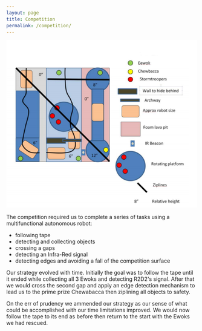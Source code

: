 ```yaml
---
layout: page
title: Competition
permalink: /competition/
---
```


![competition surface](/assets/compsurface.png)

The competition required us to complete a series of tasks using a multifunctional autonomous robot: 
  - following tape
  - detecting and collecting objects
  - crossing a gaps
  - detecting an Infra-Red signal
  - detecting edges and avoiding a fall of the competition surface

Our strategy evolved with time. Initially the goal was to follow the tape until it ended while collecting all 3 Ewoks and detecting R2D2's signal. After that we would cross the second gap and apply an edge detection mechanism to lead us to the prime prize Chewabacca then ziplining all objects to safety.

On the err of prudency we ammended our strategy as our sense of what could be accomplished with our time limitations improved. We would now follow the tape to its end as before then return to the start with the Ewoks we had rescued.
